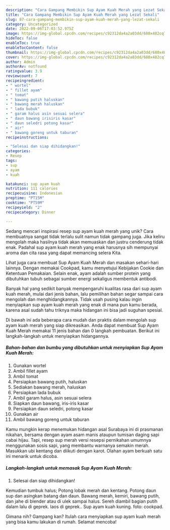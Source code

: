 ```yaml
---
description: "Cara Gampang Membikin Sup Ayam Kuah Merah yang Lezat Sekali"
title: "Cara Gampang Membikin Sup Ayam Kuah Merah yang Lezat Sekali"
slug: 87-cara-gampang-membikin-sup-ayam-kuah-merah-yang-lezat-sekali
category: Uncategorized
date: 2022-09-06T17:03:52.975Z
image: https://img-global.cpcdn.com/recipes/c92312da4a2a03dd/680x482cq70/sup-ayam-kuah-merah-foto-resep-utama.jpg
hideToc: false
enableToc: true
enableTocContent: false
thumbnail: https://img-global.cpcdn.com/recipes/c92312da4a2a03dd/680x482cq70/sup-ayam-kuah-merah-foto-resep-utama.jpg
cover: https://img-global.cpcdn.com/recipes/c92312da4a2a03dd/680x482cq70/sup-ayam-kuah-merah-foto-resep-utama.jpg
author: Admin
authorAv: notfound
ratingvalue: 3.9
reviewcount: 7
recipeingredient:
- " wortel"
- " fillet ayam"
- " tomat"
- " bawang putih haluskan"
- " bawang merah haluskan"
- " lada bubuk"
- " garam halus asin sesuai selera"
- " daun bawang irisiris kasar"
- " daun seledri potong kasar"
- " air"
- " bawang goreng untuk taburan"
recipeinstructions:

- "Selesai dan siap dihidangkan!"
categories:
- Resep
tags:
- sup
- ayam
- kuah

katakunci: sup ayam kuah 
nutrition: 111 calories
recipecuisine: Indonesian
preptime: "PT15M"
cooktime: "PT59M"
recipeyield: "2"
recipecategory: Dinner

---
```





Sedang mencari inspirasi resep sup ayam kuah merah yang unik? Cara membuatnya sangat tidak terlalu sulit namun tidak gampang juga. Jika keliru mengolah maka hasilnya tidak akan memuaskan dan justru cenderung tidak enak. Padahal sup ayam kuah merah yang enak harusnya sih mempunyai aroma dan cita rasa yang dapat memancing selera Kita.





Lihat juga cara membuat Sup Ayam Kuah Merah dan masakan sehari-hari lainnya. Dengan memakai Cookpad, kamu menyetujui Kebijakan Cookie dan Ketentuan Pemakaian. Selain enak, ayam adalah sumber protein yang dibutuhkan tubuh sebagai sumber energi sekaligus membentuk antibodi.

Banyak hal yang sedikit banyak mempengaruhi kualitas rasa dari sup ayam kuah merah, mulai dari jenis bahan, lalu pemilihan bahan segar sampai cara mengolah dan menghidangkannya. Tidak usah pusing kalau ingin menyiapkan sup ayam kuah merah yang enak di mana pun kamu berada, karena asal sudah tahu triknya maka hidangan ini bisa jadi suguhan spesial.






Di bawah ini ada beberapa cara mudah dan praktis dalam mengolah sup ayam kuah merah yang siap dikreasikan. Anda dapat membuat Sup Ayam Kuah Merah memakai 11 jenis bahan dan 0 langkah pembuatan. Berikut ini langkah-langkah untuk menyiapkan hidangannya.

<!--inarticleads1-->

##### Bahan-bahan dan bumbu yang dibutuhkan untuk menyiapkan Sup Ayam Kuah Merah:

1. Gunakan  wortel
1. Ambil  fillet ayam
1. Ambil  tomat
1. Persiapkan  bawang putih, haluskan
1. Sediakan  bawang merah, haluskan
1. Persiapkan  lada bubuk
1. Ambil  garam halus, asin sesuai selera
1. Siapkan  daun bawang, iris-iris kasar
1. Persiapkan  daun seledri, potong kasar
1. Gunakan  air
1. Ambil  bawang goreng untuk taburan


Kamu mungkin kerap menemukan hidangan asal Surabaya ini di prasmanan nikahan, bersama dengan ayam asam manis ataupun tumisan daging sapi cabai hijau. Tapi, resep sup merah versi resepsi pernikahan umumnya menggunakan sosis sapi, yang membantu warnanya semakin merah. Masukkan ubi kentang dan diikuti dengan karot. Olahan ayam berkuah satu ini menarik untuk dicoba. 

<!--inarticleads2-->

##### Langkah-langkah untuk memasak Sup Ayam Kuah Merah:


1. Selesai dan siap dihidangkan!

Kemudian tumbuk halus; Potong lobak merah dan kentang. Potong daun sup dan asingkan batang dan daun. Bawang merah, kemiri, bawang putih, dan jahe di blender atau di ulek sampai halus. Sereh diambil bagian putih dalam lalu di geprek. laos di geprek.. Sup ayam kuah kuning. foto: cookpad. 

Gimana nih? Gampang kan? Itulah cara menyiapkan sup ayam kuah merah yang bisa kamu lakukan di rumah. Selamat mencoba!
